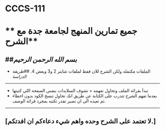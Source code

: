 # CCCS-111
# ** جميع تمارين المنهج لجامعة جدة مع الشرح**

## ##_بسم الله الرحمن الرحيم_

- الملفات مكتمله ولكن الشرح للان فقط لملفات شابتر 2 و3 وبعض 4. ##_طريقة الدراسة_

---

- تبدأ بقرائة الملف وتحاول تفهمه + تشوف السلايدات بنفس الصفحة اللي كتبتها
- بعدما تفهم الشرح تتدرب على الكتابة عن طريق انك تحاول تنسخ الكود بدون اخطاء ثم تعيده الى ان تصير تقدر تكتبه بمجرد قرائة الوصف.

---

## [لا تعتمد على الشرح وحده واهم شيء دعاءكم ان افدتكم.]
